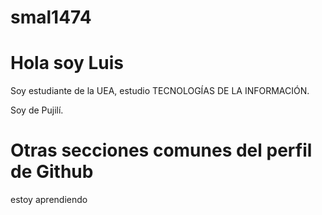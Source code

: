 # smal1474
# Hola soy Luis

Soy estudiante de la UEA, estudio  TECNOLOGÍAS DE LA INFORMACIÓN.

Soy de Pujilí.

# Otras secciones comunes del perfil de Github

estoy aprendiendo
